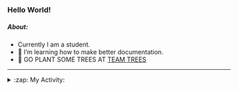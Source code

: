 ### Hello World!

##### About:
- Currently I am a student.
- 🌱 I’m learning how to make better documentation.
- 🌱 GO PLANT SOME TREES AT [TEAM TREES](https://teamtrees.org/)

---
<details>
  <summary>:zap: My Activity:</summary>
  
<!--START_SECTION:waka-->
![Code Time](http://img.shields.io/badge/Code%20Time-989%20hrs%2026%20mins-blue)

**I'm a Night 🦉** 

```text
🌞 Morning    92 commits     ███░░░░░░░░░░░░░░░░░░░░░░   13.12% 
🌆 Daytime    153 commits    █████░░░░░░░░░░░░░░░░░░░░   21.83% 
🌃 Evening    209 commits    ███████░░░░░░░░░░░░░░░░░░   29.81% 
🌙 Night      247 commits    ████████░░░░░░░░░░░░░░░░░   35.24%

```
📅 **I'm Most Productive on Tuesday** 

```text
Monday       92 commits     ███░░░░░░░░░░░░░░░░░░░░░░   13.12% 
Tuesday      162 commits    █████░░░░░░░░░░░░░░░░░░░░   23.11% 
Wednesday    70 commits     ██░░░░░░░░░░░░░░░░░░░░░░░   9.99% 
Thursday     98 commits     ███░░░░░░░░░░░░░░░░░░░░░░   13.98% 
Friday       100 commits    ███░░░░░░░░░░░░░░░░░░░░░░   14.27% 
Saturday     76 commits     ██░░░░░░░░░░░░░░░░░░░░░░░   10.84% 
Sunday       103 commits    ███░░░░░░░░░░░░░░░░░░░░░░   14.69%

```


📊 **This Week I Spent My Time On** 

```text
🔥 Editors: 
No Activity Tracked This Week

🐱‍💻 Projects: 
No Activity Tracked This Week

```


 Last Updated on 05/01/2023 08:04:58 UTC
<!--END_SECTION:waka-->
</details>
